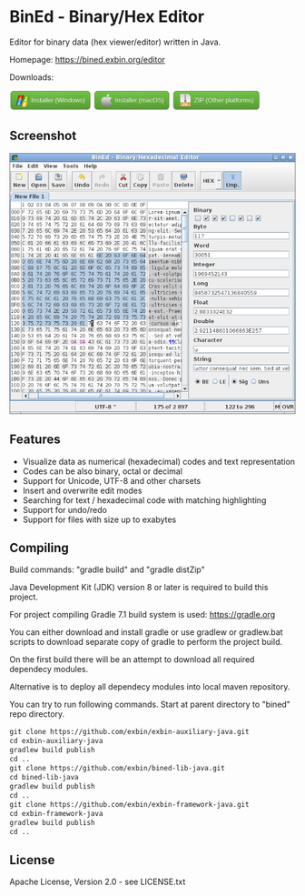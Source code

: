 BinEd - Binary/Hex Editor
=========================

Editor for binary data (hex viewer/editor) written in Java.

Homepage: https://bined.exbin.org/editor  

Downloads:

[<img src="images/button-windows.png?raw=true" alt="Download for Windows" height="36">](https://bined.exbin.org/download/?group=editor&variant=0) [<img src="images/button-macos.png?raw=true" alt="Download for macOS" height="36">](https://bined.exbin.org/download/?group=editor&variant=1) [<img src="images/button-zip.png?raw=true" alt="Download ZIP" height="36">](https://bined.exbin.org/download/?group=editor&variant=2)

Screenshot
----------

![BinEd-Application Screenshot](images/bined_screenshot.png?raw=true)

Features
--------

  * Visualize data as numerical (hexadecimal) codes and text representation
  * Codes can be also binary, octal or decimal
  * Support for Unicode, UTF-8 and other charsets
  * Insert and overwrite edit modes
  * Searching for text / hexadecimal code with matching highlighting
  * Support for undo/redo
  * Support for files with size up to exabytes

Compiling
---------

Build commands: "gradle build" and "gradle distZip"

Java Development Kit (JDK) version 8 or later is required to build this project.

For project compiling Gradle 7.1 build system is used: https://gradle.org

You can either download and install gradle or use gradlew or gradlew.bat scripts to download separate copy of gradle to perform the project build.

On the first build there will be an attempt to download all required dependecy modules.

Alternative is to deploy all dependecy modules into local maven repository.

You can try to run following commands. Start at parent directory to "bined" repo directory.

    git clone https://github.com/exbin/exbin-auxiliary-java.git
    cd exbin-auxiliary-java
    gradlew build publish
    cd ..
    git clone https://github.com/exbin/bined-lib-java.git
    cd bined-lib-java
    gradlew build publish
    cd ..
    git clone https://github.com/exbin/exbin-framework-java.git
    cd exbin-framework-java
    gradlew build publish
    cd .. 

License
-------

Apache License, Version 2.0 - see LICENSE.txt  

